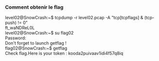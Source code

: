 ### Comment obtenir le flag
level02@SnowCrash:~$ tcpdump -r level02.pcap -A "tcp[tcpflags] & (tcp-push) != 0"  
ft\_waNDReL0L  
level02@SnowCrash:~$ su flag02  
Password:  
Don't forget to launch getflag !  
flag02@SnowCrash:~$ getflag  
Check flag.Here is your token : kooda2puivaav1idi4f57q8iq  

